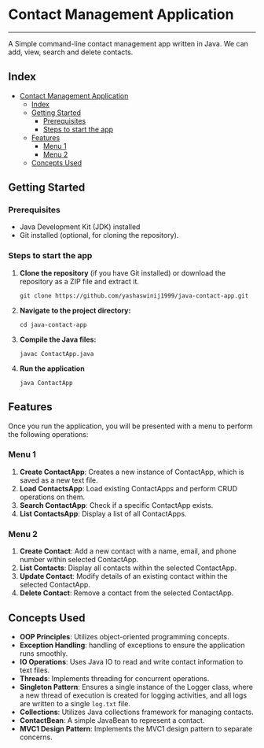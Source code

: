 # Contact Management Application

---

A Simple command-line contact management app written in Java. We can add, view, search and delete contacts.

## Index

- [Contact Management Application](#contact-management-application)
  - [Index](#index)
  - [Getting Started](#getting-started)
    - [Prerequisites](#prerequisites)
    - [Steps to start the app](#steps-to-starttheapp)
  - [Features](#features)
    - [Menu 1](#menu-1)
    - [Menu 2](#menu-2)
  - [Concepts Used](#concepts-used)

## Getting Started

### Prerequisites

- Java Development Kit (JDK) installed
- Git installed (optional, for cloning the repository).

### Steps to start the app

1. **Clone the repository** (if you have Git installed) or download the repository as a ZIP file and extract it.

   ```
   git clone https://github.com/yashaswinij1999/java-contact-app.git
   ```

2. **Navigate to the project directory:**

   ```
   cd java-contact-app
   ```

3. **Compile the Java files:**
   ```
   javac ContactApp.java
   ```
4. **Run the application**

   ```
   java ContactApp
   ```

## Features

Once you run the application, you will be presented with a menu to perform the following operations:

### Menu 1

1. **Create ContactApp**: Creates a new instance of ContactApp, which is saved as a new text file.
2. **Load ContactsApp**: Load existing ContactApps and perform CRUD operations on them.
3. **Search ContactApp**: Check if a specific ContactApp exists.
4. **List ContactsApp**: Display a list of all ContactApps.

### Menu 2

1. **Create Contact**: Add a new contact with a name, email, and phone number within selected ContactApp.
2. **List Contacts**: Display all contacts within the selected ContactApp.
3. **Update Contact**: Modify details of an existing contact within the selected ContactApp.
4. **Delete Contact**: Remove a contact from the selected ContactApp.

## Concepts Used

- **OOP Principles**: Utilizes object-oriented programming concepts.
- **Exception Handling**: handling of exceptions to ensure the application runs smoothly.
- **IO Operations**: Uses Java IO to read and write contact information to text files.
- **Threads**: Implements threading for concurrent operations.
- **Singleton Pattern**: Ensures a single instance of the Logger class, where a new thread of execution is created for logging activities, and all logs are written to a single `log.txt` file.
- **Collections**: Utilizes Java collections framework for managing contacts.
- **ContactBean**: A simple JavaBean to represent a contact.
- **MVC1 Design Pattern**: Implements the MVC1 design pattern to separate concerns.
